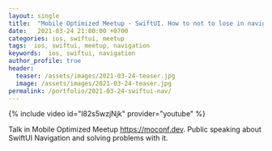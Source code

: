 ```yaml
---
layout: single
title:  "Mobile Optimized Meetup - SwiftUI. How to not to lose in navigation"
date:   2021-03-24 21:00:00 +0700
categories: ios, swiftui, meetup
tags:  ios, swiftui, meetup, navigation
keywords:  ios, swiftui, navigation
author_profile: true
header:
  teaser: /assets/images/2021-03-24-teaser.jpg
  image: /assets/images/2021-03-24-teaser.jpg
permalink: /portfolio/2021-03-24-swiftui-nav/
---
```

{% include video id="l82s5wzjNjk" provider="youtube" %}

Talk in Mobile Optimized Meetup https://moconf.dev. Public speaking about SwiftUI Navigation and solving problems with it.